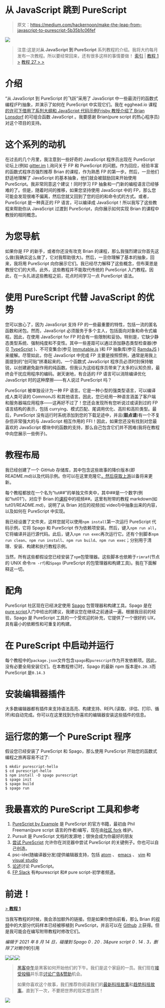 # 从 JavaScript 跳到 PureScript

> 原文：<https://medium.com/hackernoon/make-the-leap-from-javascript-to-purescript-5b35b1c06fef>

![](img/1b68b9f44fe9fd816b12cece2a2db058.png)

> 注意:这是对**从 JavaScript 到 PureScript** 系列教程的介绍。我将大约每月发布一次教程。所以要经常回来，还有很多这样的事情要做！
> [索引](/p/index-make-the-leap-from-javascript-to-purescript-a1566d657e9c) | [教程 1 >](/@kelleyalex/create-linear-data-flow-with-container-style-types-box-702a3808ad2c) [教程 27 > >](/@kelleyalex/build-a-data-flow-for-a-real-world-app-8971f0c72b58)

# 介绍

“从 JavaScript 到 PureScript 的飞跃”采用了 JavaScript 中一些最流行的函数式编程(FP)抽象，并演示了如何在 PureScript 中实现它们。我在 egghead.io 课程[的许可下借用了系列大纲和 JavaScript 代码示例](https://egghead.io/courses/professor-frisby-introduces-composable-functional-javascript)[Frisby 教授介绍了 Brian Lonsdorf](https://github.com/DrBoolean) 的可组合函数 JavaScript 。我要感谢 Brian(pure script 的热心程序员)对这个项目的支持。

# 这个系列的动机

在过去的几个月里，我注意到一些好奇的 JavaScript 程序员出现在 PureScript 论坛上(例如 [gitter.im](https://gitter.im/purescript/purescript) ),询问关于 FP 和 PureScript 的问题。作为回应，经验丰富的函数式程序员强烈推荐 Brian 的课程，作为熟悉 FP 的第一步。然后，一旦他们舒适地理解了 JavaScript 的基本抽象，他们就会被鼓励回来开始使用 PureScript。我非常同意这个建议！同时学习 FP 抽象和一门新的编程语言已经够难的了。但是，随着时间的推移，如果您坚持使用 JavaScript 中的 FP，那么您可能会发现很难不偏离，然后您就又回到了您的旧的和命令式的方式。或者，PureScript 是一种真正的 FP 语言，可以编译成 JavaScript！所以我写了这些教程来帮助你从 JavaScript 过渡到 PureScript，向你展示如何实现 Brian 的课程中教授的相同概念。

# 为您导航

如果你是 FP 的新手，或者你还没有攻克 Brian 的课程，那么我强烈建议你首先这么做(我确实这么做了，它对我帮助很大)。然后，一旦你理解了基本的抽象，回来，我将用 PureScript 向你展示它们。我已经尽力解释了这些概念，但布莱恩是教授它们的大师。此外，这些教程并不能取代传统的 PureScript 入门教程。因此，在一头扎进这些教程之前，花点时间学习一点 PureScript 语法。

# 使用 PureScript 代替 JavaScript 的优势

您可以放心了，因为 JavaScript 支持 FP 的一些最重要的特性，包括一流的匿名函数和闭包。然而，JavaScript 必须服务于多个主人，包括面向对象和命令式编程。因此，在使用 JavaScript for FP 时会有一些限制和妥协。特别是，它缺少静态类型系统、强制纯度和不变性。其中一些差距可以通过添加静态类型检查器(参见 [TypeScript](https://www.typescriptlang.org/) )、不可变集合(参见 [Immutable.js](https://facebook.github.io/immutable-js/) )和 FP 抽象库(参见 [RamdaJS](http://ramdajs.com) )来缓解。尽管如此，你在 JavaScript 中完成 FP 主要是按照惯例，通常是用我上面提到的“创可贴”拼凑起来的。一个函数式 JavaScript 程序员必须时刻保持敏锐，以创建避免副作用的纯函数。但我认为这给程序员带来了太多的认知负担，最终会干扰应用程序的编码。谢天谢地，有合适的 FP 语言可以消除编译优化 JavaScript 时的这种摩擦——有人说过 PureScript 吗？

PureScript 被单独设计为一种 FP 语言。它是一种小型的强类型语言，可以编译成人类可读的 CommonJS 和其他语言。因此，您已经用一种语言涵盖了客户端和服务器端应用程序——这再好不过了！您还会发现所有您听说过或读到过的 FP 语言结构的表示，包括 currying、模式匹配、尾调用优化、高阶和高阶类型。最后，PureScript 没有运行时系统添加到您的下载足迹中，并且(**鼓点请**)有一个不复杂但非常强大的与 JavaScript 相互作用的 FFI！因此，如果您还没有找到对您最喜欢的 JavaScript 模块中的函数的支持，那么自己包含它们并不困难(我将在教程中向您展示一些例子)。

# 教程布局

我已经创建了一个 GitHub 存储库，其中包含这些故事的降价版本(即 README.md)以及代码示例。你可以在这里克隆它[，然后](https://github.com/adkelley/javascript-to-purescript)[获取上游](https://help.github.com/articles/syncing-a-fork/)以备将来更新。

每个教程都放在一个名为“tut##”的单独文件夹中，其中##是一个数字(例如“tut01”)，对应于 Brian 的[课程](https://egghead.io/courses/professor-frisby-introduces-composable-functional-javascript)中的视频##。这里有附带的教程 markdown(如 tut01/README.md)，说明了从 Brian 对应的视频(如 video1)中抽象出来的内容，以及如何在 PureScript 中实现。

我已经设置了文件夹，这样您就可以使用`npm install`第一次运行 PureScript 代码示例，它将 Spago 和 PureScript 作为依赖项安装。然后，键入`npm run all`，它将编译并运行源代码。此后，键入`npm run exec`再次运行它。还有个别脚本`npm run clean`、`npm run install`、`npm run build`、`npm run exec`；分别用于清理、安装、构建和执行教程示例。

当然，所有这些都假设您已经安装了`npm`包管理器。这些脚本也依赖于`rimraf`(节点的 UNIX 命令`rm -rf`)和`Spago` (PureScript 的包管理器和构建工具)。我在下面解释这一切。

# 配角

PureScript 社区现在已经决定使用 [Spago](https://github.com/purescript/spago) 包管理器和构建工具。Spago 是在[pure script](http://www.purescript.org/learn/getting-started/)入门中给出的建议，我建议您在继续之前通读一遍。根据我目前的经验，Spago 是 PureScript 工具的一个受欢迎的补充，它提供了一个很好的 UX，具有最小的依赖性和可重复的构建。

# 在 PureScript 中启动并运行

每个教程中的`package.json`文件包含`spago`和`purescript`作为开发依赖项。因此，没有必要全局安装它们。在本教程修订时，Spago 的最新 npm 版本是`0.20.3`而 PureScript 是`0.14.3`

# 安装编辑器插件

大多数编辑器都有插件来支持语法高亮、构建支持、REPL(读取、评估、打印、循环)和自动完成。你可以在这里找到为你喜欢的编辑器安装这些插件的信息。

# 运行您的第一个 PureScript 程序

假设您已经安装了 PureScript 和 Spago，那么使用 PureScript 开始您的函数式编程之旅再容易不过了:

```
$ mkdir purescript-hello 
$ cd purescript-hello
$ npm install -D spago purescript 
$ spago init 
$ spago build
$ spago run
```

# 我最喜欢的 PureScript 工具和参考

1.  [PureScript by Example](https://book.purescript.org) 是 PureScript 的官方书籍，最初由 Phil Freeman(pure script 语言的作者)编写，现在由[社区 fork](https://github.com/purescript-contrib/purescript-book) 维护。
2.  Pursuit 是 PureScript 文档的发源地；很快会成为你最好的朋友
3.  [尝试 PureScript](http://try.purescript.org/) 允许你在浏览器中尝试 PureScript 的关键例子。你也可以自己创造。
4.  psc-ide(随编译器分发)提供编辑器支持，包括 [atom](https://github.com/nwolverson/atom-ide-purescript) 、 [emacs](https://github.com/epost/psc-ide-emacs) 、 [vim](https://github.com/FrigoEU/psc-ide-vim) 和 [visual studio](https://github.com/nwolverson/vscode-ide-purescript)
5.  [论述](https://discourse.purescript.org/)讨论 PureScript。
6.  [FP Slack](https://functionalprogramming.slack.com/#/) 有#purescript 和# pure script-初学者频道。

# 前进！

[> **教程 1**](/@kelleyalex/create-linear-data-flow-with-container-style-types-box-702a3808ad2c)

当我写教程的时候，我会添加额外的链接。但是如果你想向前看，那么 Brian 的[视频](https://egghead.io/courses/professor-frisby-introduces-composable-functional-javascript)中的大部分代码样本已经被移植到 PureScript，并且可以在 [Github](https://github.com/adkelley/javascript-to-purescript) 上获得。但是我可能会在编写附带教程时修改它们。

*编辑于 2021 年 8 月 14 日，碰撞到 Spago 0 . 20 . 3&pure script 0 . 14 . 3，删除了对鲍尔*的引用

[![](img/50ef4044ecd4e250b5d50f368b775d38.png)](http://bit.ly/HackernoonFB)[![](img/979d9a46439d5aebbdcdca574e21dc81.png)](https://goo.gl/k7XYbx)[![](img/2930ba6bd2c12218fdbbf7e02c8746ff.png)](https://goo.gl/4ofytp)

> [黑客中午](http://bit.ly/Hackernoon)是黑客如何开始他们的下午。我们是这个家庭的一员。我们现在[接受投稿](http://bit.ly/hackernoonsubmission)并乐意[讨论广告&赞助](mailto:partners@amipublications.com)机会。
> 
> 如果你喜欢这个故事，我们推荐你阅读我们的[最新科技故事](http://bit.ly/hackernoonlatestt)和[趋势科技故事](https://hackernoon.com/trending)。直到下一次，不要把世界的现实想当然！

![](img/be0ca55ba73a573dce11effb2ee80d56.png)